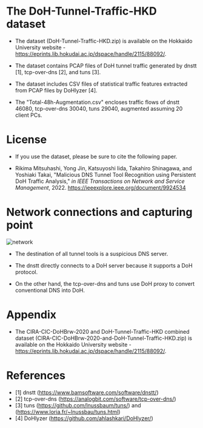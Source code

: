 # The DoH-Tunnel-Traffic-HKD dataset

* The dataset (DoH-Tunnel-Traffic-HKD.zip) is available on the Hokkaido University website - https://eprints.lib.hokudai.ac.jp/dspace/handle/2115/88092/.

* The dataset contains PCAP files of DoH tunnel traffic generated by dnstt [1], tcp-over-dns [2], and tuns [3].

* The dataset includes CSV files of statistical traffic features extracted from PCAP files by DoHlyzer [4].

* The "Total-48h-Augmentation.csv" encloses traffic flows of dnstt 46080, tcp-over-dns 30040, tuns 29040, augmented assuming 20 client PCs.

# License

* If you use the dataset, please be sure to cite the following paper.

* Rikima Mitsuhashi, Yong Jin, Katsuyoshi Iida, Takahiro Shinagawa, and Yoshiaki Takai, 
"Malicious DNS Tunnel Tool Recognition using Persistent DoH Traffic Analysis,"
*in IEEE Transactions on Network and Service Management*, 2022. https://ieeexplore.ieee.org/document/9924534

# Network connections and capturing point

![network](https://user-images.githubusercontent.com/101712711/173388419-2981578d-7157-42e9-a6b3-1ebe67f44d9c.png)

* The destination of all tunnel tools is a suspicious DNS server.

* The dnstt directly connects to a DoH server because it supports a DoH protocol.

* On the other hand, the tcp-over-dns and tuns use DoH proxy to convert conventional DNS into DoH.

# Appendix

* The CIRA-CIC-DoHBrw-2020 and DoH-Tunnel-Traffic-HKD combined dataset (CIRA-CIC-DoHBrw-2020-and-DoH-Tunnel-Traffic-HKD.zip) is available on the Hokkaido University website - https://eprints.lib.hokudai.ac.jp/dspace/handle/2115/88092/.

# References
* [1] dnstt</t>  (https://www.bamsoftware.com/software/dnstt/)
* [2] tcp-over-dns</t> (https://analogbit.com/software/tcp-over-dns/)
* [3] tuns</t> (https://github.com/lnussbaum/tuns/) and (https://www.loria.fr/~lnussbau/tuns.html)
* [4] DoHlyzer</t> (https://github.com/ahlashkari/DoHlyzer/)
